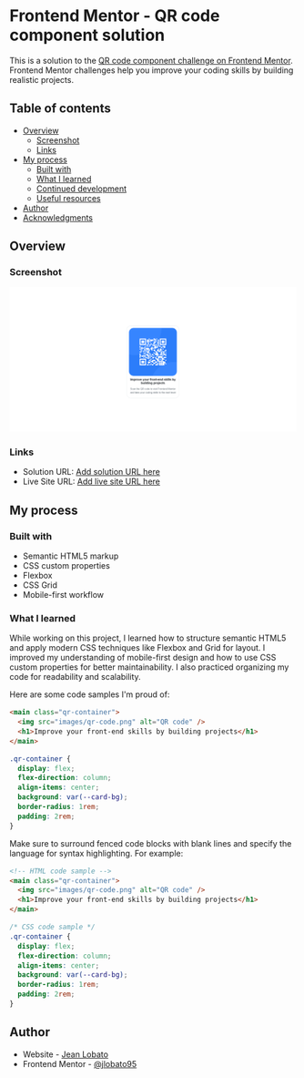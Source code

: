 # Frontend Mentor - QR code component solution

This is a solution to the [QR code component challenge on Frontend Mentor](https://www.frontendmentor.io/challenges/qr-code-component-iux_sIO_H). Frontend Mentor challenges help you improve your coding skills by building realistic projects. 

## Table of contents

- [Overview](#overview)
  - [Screenshot](#screenshot)
  - [Links](#links)
- [My process](#my-process)
  - [Built with](#built-with)
  - [What I learned](#what-i-learned)
  - [Continued development](#continued-development)
  - [Useful resources](#useful-resources)
- [Author](#author)
- [Acknowledgments](#acknowledgments)


## Overview

### Screenshot

![](images\thumbnail.png)


### Links

- Solution URL: [Add solution URL here](https://your-solution-url.com)
- Live Site URL: [Add live site URL here](https://your-live-site-url.com)

## My process

### Built with

- Semantic HTML5 markup
- CSS custom properties
- Flexbox
- CSS Grid
- Mobile-first workflow


### What I learned

While working on this project, I learned how to structure semantic HTML5 and apply modern CSS techniques like Flexbox and Grid for layout. I improved my understanding of mobile-first design and how to use CSS custom properties for better maintainability. I also practiced organizing my code for readability and scalability.

Here are some code samples I'm proud of:

```html
<main class="qr-container">
  <img src="images/qr-code.png" alt="QR code" />
  <h1>Improve your front-end skills by building projects</h1>
</main>
```

```css
.qr-container {
  display: flex;
  flex-direction: column;
  align-items: center;
  background: var(--card-bg);
  border-radius: 1rem;
  padding: 2rem;
}
```
Make sure to surround fenced code blocks with blank lines and specify the language for syntax highlighting. For example:

```html
<!-- HTML code sample -->
<main class="qr-container">
  <img src="images/qr-code.png" alt="QR code" />
  <h1>Improve your front-end skills by building projects</h1>
</main>
```

```css
/* CSS code sample */
.qr-container {
  display: flex;
  flex-direction: column;
  align-items: center;
  background: var(--card-bg);
  border-radius: 1rem;
  padding: 2rem;
}
```

## Author

- Website - [Jean Lobato](https://portfolio-jeanlobato-2024.vercel.app/)
- Frontend Mentor - [@jlobato95](https://www.frontendmentor.io/profile/jlobato95)